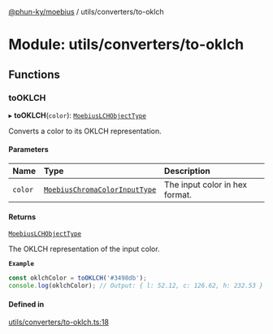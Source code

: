 [@phun-ky/moebius](../README.md) / utils/converters/to-oklch

# Module: utils/converters/to-oklch

## Functions

### toOKLCH

▸ **toOKLCH**(`color`): [`MoebiusLCHObjectType`](types.md#moebiuslchobjecttype)

Converts a color to its OKLCH representation.

#### Parameters

| Name | Type | Description |
| :------ | :------ | :------ |
| `color` | [`MoebiusChromaColorInputType`](types.md#moebiuschromacolorinputtype) | The input color in hex format. |

#### Returns

[`MoebiusLCHObjectType`](types.md#moebiuslchobjecttype)

The OKLCH representation of the input color.

**`Example`**

```ts
const oklchColor = toOKLCH('#3498db');
console.log(oklchColor); // Output: { l: 52.12, c: 126.62, h: 232.53 }
```

#### Defined in

[utils/converters/to-oklch.ts:18](https://github.com/phun-ky/moebius/blob/main/src/utils/converters/to-oklch.ts#L18)
